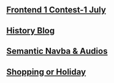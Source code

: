 ## [Frontend 1 Contest-1 July](https://meetgovindbajaj.github.io/Acciojob/Main/Frontend%201%20Contest-1%20July/)

## [History Blog](https://meetgovindbajaj.github.io/Acciojob/Main/History%20Blog)

## [Semantic Navba & Audios](https://meetgovindbajaj.github.io/Acciojob/Main/Semantic%20Navba%20&%20Audios)

## [Shopping or Holiday](https://meetgovindbajaj.github.io/Acciojob/Main/Shopping%20or%20Holiday])
